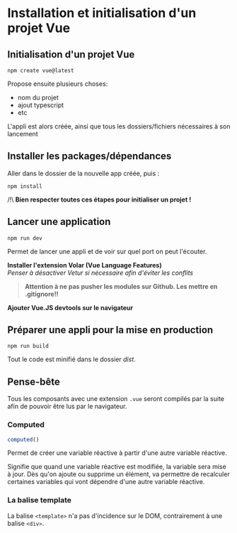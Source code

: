 # Installation et initialisation d'un projet Vue
## Initialisation d'un projet Vue

```
npm create vue@latest
```


Propose ensuite plusieurs choses:
- nom du projet
- ajout typescript
- etc

L'appli est alors créée, ainsi que tous les dossiers/fichiers nécessaires à son lancement


## Installer les packages/dépendances

Aller dans le dossier de la nouvelle app créée, puis :

```
npm install
```



/!\ **Bien respecter toutes ces étapes pour initialiser un projet !**


## Lancer une application

```
npm run dev
```

Permet de lancer une appli et de voir sur quel port on peut l'écouter.


**Installer l'extension Volar (Vue Language Features)**  
*Penser à désactiver Vetur si nécessaire afin d'éviter les conflits*

>**Attention à ne pas pusher les modules sur Github. Les mettre en .gitignore!!**

**Ajouter Vue.JS devtools sur le navigateur**


## Préparer une appli pour la mise en production

```
npm run build
```
Tout le code est minifié dans le dossier *dist*.



## Pense-bête

Tous les composants avec une extension `.vue` seront compilés par la suite afin de pouvoir être lus par le navigateur.


### Computed
```js
computed()
```

Permet de créer une variable réactive à partir d'une autre variable réactive.

Signifie que quand une variable réactive est modifiée, la variable sera mise à jour.
Dès qu'on ajoute ou supprime un élément, va permettre de recalculer certaines variables qui vont dépendre d'une autre variable réactive.


### La balise template

La balise `<template>` n'a pas d'incidence sur le DOM, contrairement à une balise `<div>`.